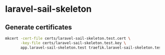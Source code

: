 # laravel-sail-skeleton

## Generate certificates
```bash
mkcert -cert-file certs/laravel-sail-skeleton.test.cert \
       -key-file certs/laravel-sail-skeleton.test.key \
       app.laravel-sail-skeleton.test traefik.laravel-sail-skeleton.test "*.laravel-sail-skeleton.test" 127.0.0.1
```
